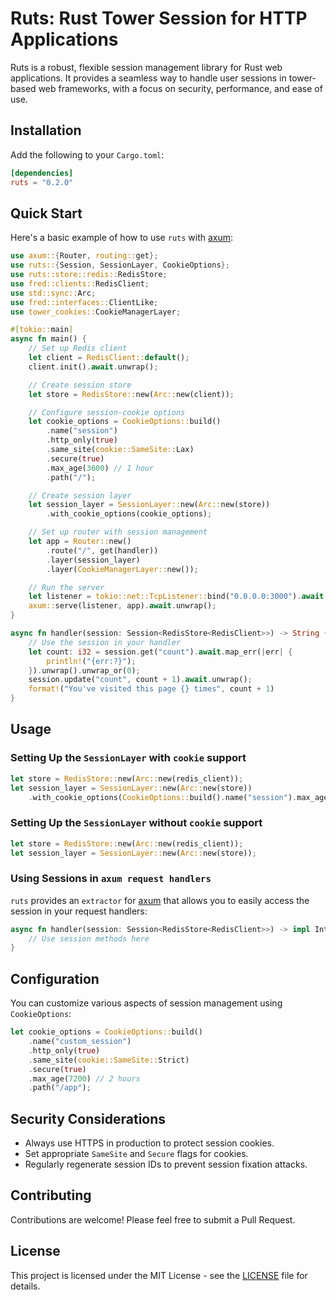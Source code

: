 # Ruts: Rust Tower Session for HTTP Applications

Ruts is a robust, flexible session management library for Rust web applications. It provides a seamless way to handle user sessions in tower-based web frameworks, with a focus on security, performance, and ease of use.

## Installation

Add the following to your `Cargo.toml`:

```toml
[dependencies]
ruts = "0.2.0"
```

## Quick Start

Here's a basic example of how to use `ruts` with [axum](https://docs.rs/axum/latest/axum/):

```rust
use axum::{Router, routing::get};
use ruts::{Session, SessionLayer, CookieOptions};
use ruts::store::redis::RedisStore;
use fred::clients::RedisClient;
use std::sync::Arc;
use fred::interfaces::ClientLike;
use tower_cookies::CookieManagerLayer;

#[tokio::main]
async fn main() {
    // Set up Redis client
    let client = RedisClient::default();
    client.init().await.unwrap();

    // Create session store
    let store = RedisStore::new(Arc::new(client));

    // Configure session-cookie options
    let cookie_options = CookieOptions::build()
        .name("session")
        .http_only(true)
        .same_site(cookie::SameSite::Lax)
        .secure(true)
        .max_age(3600) // 1 hour
        .path("/");

    // Create session layer
    let session_layer = SessionLayer::new(Arc::new(store))
        .with_cookie_options(cookie_options);

    // Set up router with session management
    let app = Router::new()
        .route("/", get(handler))
        .layer(session_layer)
        .layer(CookieManagerLayer::new());

    // Run the server
    let listener = tokio::net::TcpListener::bind("0.0.0.0:3000").await.unwrap();
    axum::serve(listener, app).await.unwrap();
}

async fn handler(session: Session<RedisStore<RedisClient>>) -> String {
    // Use the session in your handler
    let count: i32 = session.get("count").await.map_err(|err| {
        println!("{err:?}");
    }).unwrap().unwrap_or(0);
    session.update("count", count + 1).await.unwrap();
    format!("You've visited this page {} times", count + 1)
}
```

## Usage

### Setting Up the `SessionLayer` with `cookie` support

```rust
let store = RedisStore::new(Arc::new(redis_client));
let session_layer = SessionLayer::new(Arc::new(store))
    .with_cookie_options(CookieOptions::build().name("session").max_age(3600));
```

### Setting Up the `SessionLayer` without `cookie` support

```rust
let store = RedisStore::new(Arc::new(redis_client));
let session_layer = SessionLayer::new(Arc::new(store));
```

### Using Sessions in `axum request handlers`

`ruts` provides an `extractor` for [axum](https://docs.rs/axum/latest/axum/) that allows you to easily access the session in your request handlers:

```rust
async fn handler(session: Session<RedisStore<RedisClient>>) -> impl IntoResponse {
    // Use session methods here
}
```

## Configuration

You can customize various aspects of session management using `CookieOptions`:

```rust
let cookie_options = CookieOptions::build()
    .name("custom_session")
    .http_only(true)
    .same_site(cookie::SameSite::Strict)
    .secure(true)
    .max_age(7200) // 2 hours
    .path("/app");
```

## Security Considerations

- Always use HTTPS in production to protect session cookies.
- Set appropriate `SameSite` and `Secure` flags for cookies.
- Regularly regenerate session IDs to prevent session fixation attacks.

## Contributing

Contributions are welcome! Please feel free to submit a Pull Request.

## License

This project is licensed under the MIT License - see the [LICENSE](LICENSE) file for details.
